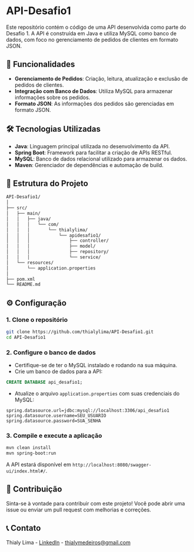 
# API-Desafio1

Este repositório contém o código de uma API desenvolvida como parte do Desafio 1. A API é construída em Java e utiliza MySQL como banco de dados, com foco no gerenciamento de pedidos de clientes em formato JSON.

## 🚀 Funcionalidades

- **Gerenciamento de Pedidos**: Criação, leitura, atualização e exclusão de pedidos de clientes.
- **Integração com Banco de Dados**: Utiliza MySQL para armazenar informações sobre os pedidos.
- **Formato JSON**: As informações dos pedidos são gerenciadas em formato JSON.

## 🛠️ Tecnologias Utilizadas

- **Java**: Linguagem principal utilizada no desenvolvimento da API.
- **Spring Boot**: Framework para facilitar a criação de APIs RESTful.
- **MySQL**: Banco de dados relacional utilizado para armazenar os dados.
- **Maven**: Gerenciador de dependências e automação de build.

## 📂 Estrutura do Projeto

```bash
API-Desafio1/
│
├── src/
│   ├── main/
│   │   ├── java/
│   │   │   └── com/
│   │   │       └── thialylima/
│   │   │           └── apidesafio1/
│   │   │               ├── controller/
│   │   │               ├── model/
│   │   │               ├── repository/
│   │   │               └── service/
│   └── resources/
│       └── application.properties
│
├── pom.xml
└── README.md
```

## ⚙️ Configuração

### 1. Clone o repositório

```bash
git clone https://github.com/thialylima/API-Desafio1.git
cd API-Desafio1
```

### 2. Configure o banco de dados

- Certifique-se de ter o MySQL instalado e rodando na sua máquina.
- Crie um banco de dados para a API:

```sql
CREATE DATABASE api_desafio1;
```

- Atualize o arquivo `application.properties` com suas credenciais do MySQL:

```properties
spring.datasource.url=jdbc:mysql://localhost:3306/api_desafio1
spring.datasource.username=SEU_USUARIO
spring.datasource.password=SUA_SENHA
```

### 3. Compile e execute a aplicação

```bash
mvn clean install
mvn spring-boot:run
```

A API estará disponível em `http://localhost:8080/swagger-ui/index.html#/`.

## 🤝 Contribuição

Sinta-se à vontade para contribuir com este projeto! Você pode abrir uma issue ou enviar um pull request com melhorias e correções.

## 📞 Contato

Thialy Lima - [LinkedIn](https://www.linkedin.com/in/thialy-sthéfany/) - thialymedeiros@gmail.com
